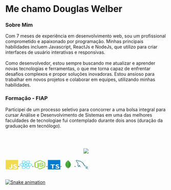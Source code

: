 # Me chamo Douglas Welber

### Sobre Mim
Com 7 meses de experiência em desenvolvimento web, sou um profissional comprometido e
apaixonado por programação. Minhas principais habilidades incluem Javascript, ReactJs e NodeJs, que
utilizo para criar interfaces de usuário interativas e responsivas. <br/> <br/>
Como desenvolvedor, estou sempre buscando me atualizar e aprender novas tecnologias e
ferramentas, o que me torna capaz de enfrentar desafios complexos e propor soluções inovadoras.
Estou ansioso para trabalhar em novos projetos e colaborar em equipes, utilizando minhas habilidades.

### Formação - FIAP
Participei de um processo seletivo para concorrer a uma bolsa integral para cursar Análise e
Desenvolvimento de Sistemas em uma das melhores faculdades de tecnologiae fui contemplado
durante dois anos (duração da graduação em tecnólogo).

<br/> <br/>

<div align="center">
  <a href="https://github.com/doguebart">
  <img height="180em" src="https://github-readme-stats.vercel.app/api/top-langs/?username=doguebart&layout=compact&langs_count=7&theme=dark"/>
</div>

<div style="display: inline_block"><br>
  <img align="center" alt="dodo-Js" height="30" width="40" src="https://raw.githubusercontent.com/devicons/devicon/master/icons/javascript/javascript-plain.svg">
  <img align="center" alt="dodo-React" height="30" width="40" src="https://raw.githubusercontent.com/devicons/devicon/master/icons/react/react-original.svg">
  <img align="center" alt="dodo-Node.js" height="30" width="40" src="https://raw.githubusercontent.com/devicons/devicon/master/icons/nodejs/nodejs-original.svg">
  <img align="center" alt="dodo-Ts" height="30" width="40" src="https://raw.githubusercontent.com/devicons/devicon/master/icons/typescript/typescript-plain.svg">
  <img align="center" alt="dodo-MongoDB" height="30" width="40" src="https://raw.githubusercontent.com/devicons/devicon/master/icons/mongodb/mongodb-original.svg">
  <img align="center" alt="dodo-MySQL" height="30" width="40" src="https://raw.githubusercontent.com/devicons/devicon/master/icons/mysql/mysql-original.svg">
</div>

<br/>

![Snake animation](https://github.com/doguebart/doguebart/blob/output/github-contribution-grid-snake.svg)
